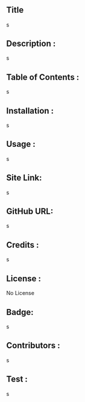 # 
  ## Title
  s

  ## Description :
  s

  ## Table of Contents :
  s

  ## Installation :
  s

  ## Usage :
  s

  ## Site Link: 
  s
  
  ## GitHub URL:
  s
  ## Credits : 
  s

  ## License :
  No License

  ## Badge:
  s

  ## Contributors :
  s

  ## Test :
  s
